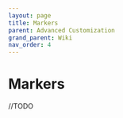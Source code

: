 ```yaml
---
layout: page
title: Markers
parent: Advanced Customization
grand_parent: Wiki
nav_order: 4
---
```


# Markers

//TODO
